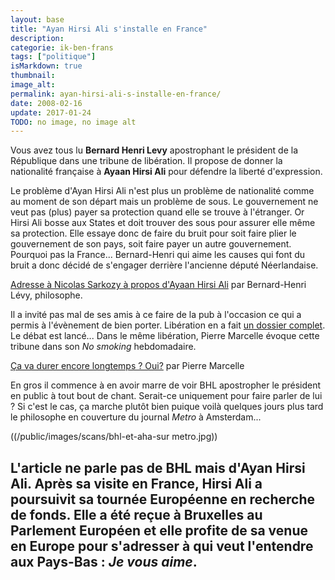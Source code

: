 ```yaml
---
layout: base
title: "Ayan Hirsi Ali s'installe en France"
description: 
categorie: ik-ben-frans
tags: ["politique"]
isMarkdown: true
thumbnail: 
image_alt: 
permalink: ayan-hirsi-ali-s-installe-en-france/
date: 2008-02-16
update: 2017-01-24
TODO: no image, no image alt
---
```




Vous avez tous lu **Bernard Henri Levy** apostrophant le président de la République dans une tribune de libération. Il propose de donner la nationalité française à **Ayaan Hirsi Ali** pour défendre la liberté d'expression.

Le problème d'Ayan Hirsi Ali n'est plus un problème de nationalité comme au moment de son départ mais un problème de sous. Le gouvernement ne veut pas (plus) payer sa protection quand elle se trouve à l'étranger. Or Hirsi Ali bosse aux States et doit trouver des sous pour assurer elle même sa protection. Elle essaye donc de faire du bruit pour soit faire plier le gouvernement de son pays, soit faire payer un autre gouvernement. Pourquoi pas la France... Bernard-Henri qui aime les causes qui font du bruit a donc décidé de s'engager derrière l'ancienne député Néerlandaise.

[Adresse à Nicolas Sarkozy à propos d'Ayaan Hirsi Ali](http://www.liberation.fr/tribune/2008/02/11/adresse-a-nicolas-sarkozy-a-propos-d-ayaan-hirsi-ali_64743) par Bernard-Henri Lévy, philosophe.

Il a invité pas mal de ses amis à ce faire de la pub à l'occasion ce qui a permis à l'évènement de bien porter. Libération en a fait [un dossier complet](http://liberation.newspaperdirect.com/epaper/viewer.aspx). Le débat est lancé... Dans le même libération, Pierre Marcelle évoque cette tribune dans son *No smoking* hebdomadaire. 

[Ça va durer encore longtemps ? Oui?](http://www.liberation.fr/tribune/2008/02/14/ca-va-durer-encore-longtemps-oui_65034) par Pierre Marcelle

En gros il commence à en avoir marre de voir BHL apostropher le président en public à tout bout de chant. Serait-ce uniquement pour faire parler de lui ? Si c'est le cas, ça marche plutôt bien puique voilà quelques jours plus tard le philosophe en couverture du journal *Metro* à Amsterdam... 

((/public/images/scans/bhl-et-aha-sur metro.jpg))

L'article ne parle pas de BHL mais d'Ayan Hirsi Ali. Après sa visite en France, Hirsi Ali a poursuivit sa tournée Européenne en recherche de fonds. Elle a été reçue à Bruxelles au Parlement Européen et elle profite de sa venue en Europe pour s'adresser à qui veut l'entendre aux Pays-Bas : *Je vous aime*.
---